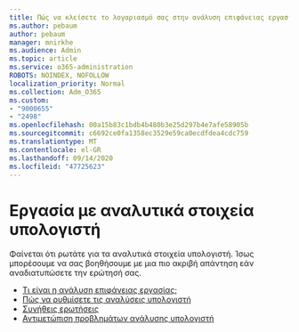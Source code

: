 ```yaml
---
title: Πώς να κλείσετε το λογαριασμό σας στην ανάλυση επιφάνειας εργασίας
ms.author: pebaum
author: pebaum
manager: mnirkhe
ms.audience: Admin
ms.topic: article
ms.service: o365-administration
ROBOTS: NOINDEX, NOFOLLOW
localization_priority: Normal
ms.collection: Adm_O365
ms.custom:
- "9000655"
- "2498"
ms.openlocfilehash: 00a15b83c1bdb4b480b3e25d297b4e7afe58905b
ms.sourcegitcommit: c6692ce0fa1358ec3529e59ca0ecdfdea4cdc759
ms.translationtype: MT
ms.contentlocale: el-GR
ms.lasthandoff: 09/14/2020
ms.locfileid: "47725623"
---
```

# <a name="working-with-desktop-analytics"></a>Εργασία με αναλυτικά στοιχεία υπολογιστή

Φαίνεται ότι ρωτάτε για τα αναλυτικά στοιχεία υπολογιστή. Ίσως μπορέσουμε να σας βοηθήσουμε με μια πιο ακριβή απάντηση εάν αναδιατυπώσετε την ερώτησή σας.

- [Τι είναι η ανάλυση επιφάνειας εργασίας;](https://docs.microsoft.com/configmgr/desktop-analytics/overview)
- [Πώς να ρυθμίσετε τις αναλύσεις υπολογιστή](https://docs.microsoft.com/configmgr/desktop-analytics/set-up)
- [Συνήθεις ερωτήσεις](https://docs.microsoft.com/configmgr/desktop-analytics/faq)
- [Αντιμετώπιση προβλημάτων ανάλυσης υπολογιστή](https://docs.microsoft.com/configmgr/desktop-analytics/troubleshooting)